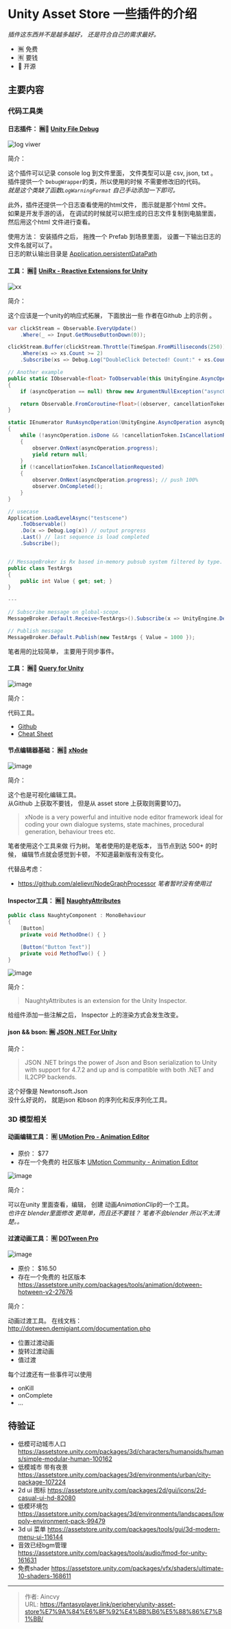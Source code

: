 # Unity Asset Store 一些插件的介绍


*插件这东西并不是越多越好， 还是符合自己的需求最好。*

- 🈚  免费
- 🈶  要钱
- 📖  开源

## 主要内容


### 代码工具类

#### 日志插件： 🈚📖 [Unity File Debug](https://assetstore.unity.com/packages/tools/utilities/unity-file-debug-72250)

![log viwer](https://assetstorev1-prd-cdn.unity3d.com/package-screenshot/4488db8c-b006-4ea0-b498-7b3177337081.webp)

简介： 

这个插件可以记录 console log 到文件里面， 文件类型可以是 csv, json, txt 。  
插件提供一个 `DebugWrapper`的类，所以使用的时候 不需要修改旧的代码。    
*就是这个类缺了函数`LogWarningFormat` 自己手动添加一下即可。*

此外，插件还提供一个日志查看使用的html文件， 图示就是那个html 文件。    
如果是开发手游的话， 在调试的时候就可以把生成的日志文件复制到电脑里面， 然后用这个html 文件进行查看。   

使用方法：  安装插件之后， 拖拽一个 Prefab 到场景里面， 设置一下输出日志的文件名就可以了。   
日志的默认输出目录是 [Application.persistentDataPath](https://docs.unity3d.com/ScriptReference/Application-persistentDataPath.html)



#### 工具： 🈚📖 [UniRx - Reactive Extensions for Unity](https://assetstore.unity.com/packages/tools/integration/unirx-reactive-extensions-for-unity-17276)

![xx](https://assetstorev1-prd-cdn.unity3d.com/package-screenshot/bc8d37ac-b3f7-49ea-a045-2bfabdbd7227.webp)

简介：

这个应该是一个unity的响应式拓展， 下面放出一些 作者在Github 上的示例 。

```csharp
var clickStream = Observable.EveryUpdate()
    .Where(_ => Input.GetMouseButtonDown(0));

clickStream.Buffer(clickStream.Throttle(TimeSpan.FromMilliseconds(250)))
    .Where(xs => xs.Count >= 2)
    .Subscribe(xs => Debug.Log("DoubleClick Detected! Count:" + xs.Count));

// Another example
public static IObservable<float> ToObservable(this UnityEngine.AsyncOperation asyncOperation)
{
    if (asyncOperation == null) throw new ArgumentNullException("asyncOperation");

    return Observable.FromCoroutine<float>((observer, cancellationToken) => RunAsyncOperation(asyncOperation, observer, cancellationToken));
}

static IEnumerator RunAsyncOperation(UnityEngine.AsyncOperation asyncOperation, IObserver<float> observer, CancellationToken cancellationToken)
{
    while (!asyncOperation.isDone && !cancellationToken.IsCancellationRequested)
    {
        observer.OnNext(asyncOperation.progress);
        yield return null;
    }
    if (!cancellationToken.IsCancellationRequested)
    {
        observer.OnNext(asyncOperation.progress); // push 100%
        observer.OnCompleted();
    }
}

// usecase
Application.LoadLevelAsync("testscene")
    .ToObservable()
    .Do(x => Debug.Log(x)) // output progress
    .Last() // last sequence is load completed
    .Subscribe();


// MessageBroker is Rx based in-memory pubsub system filtered by type.
public class TestArgs
{
    public int Value { get; set; }
}

---

// Subscribe message on global-scope.
MessageBroker.Default.Receive<TestArgs>().Subscribe(x => UnityEngine.Debug.Log(x));

// Publish message
MessageBroker.Default.Publish(new TestArgs { Value = 1000 });
```

笔者用的比较简单， 主要用于同步事件。  


#### 工具： 🈚📖 [Query for Unity](https://assetstore.unity.com/packages/tools/query-for-unity-42015)

![image](https://assetstorev1-prd-cdn.unity3d.com/package-screenshot/5e7c5a67-e512-4b72-a882-75c3414d489f.webp)

简介： 

代码工具。 

- [Github](https://github.com/npruehs/unity-query)
- [Cheat Sheet](https://raw.githubusercontent.com/npruehs/unity-query/master/Source/UnityQuery/Assets/UnityQuery/UnityQuery%20Cheat%20Sheet.pdf)


#### 节点编辑器基础：  🈚📖  [xNode](https://github.com/Siccity/xNode)

![image](https://user-images.githubusercontent.com/6402525/53689100-3821e680-3d4e-11e9-8440-e68bd802bfd9.png)

简介： 

这个也是可视化编辑工具。   
从Github 上获取不要钱， 但是从 asset store 上获取则需要10刀。 

> xNode is a very powerful and intuitive node editor framework ideal for coding your own dialogue systems, state machines, procedural generation, behaviour trees etc. 

笔者使用这个工具来做 行为树。 笔者使用的是老版本， 当节点到达 500+ 的时候， 编辑节点就会感觉到卡顿， 不知道最新版有没有变化。  

代替品考虑：  
- https://github.com/alelievr/NodeGraphProcessor      *笔者暂时没有使用过*

#### Inspector工具： 🈚📖 [NaughtyAttributes](https://assetstore.unity.com/packages/tools/utilities/naughtyattributes-129996)

```csharp
public class NaughtyComponent : MonoBehaviour
{
	[Button]
	private void MethodOne() { }

	[Button("Button Text")]
	private void MethodTwo() { }
}
```

![image](https://raw.githubusercontent.com/dbrizov/NaughtyAttributes/master/Assets/NaughtyAttributes/Documentation%7E/Button_Inspector.png)

简介：

> NaughtyAttributes is an extension for the Unity Inspector.

给组件添加一些注解之后，  Inspector 上的渲染方式会发生改变。  


#### json && bson: 🈚 [JSON .NET For Unity](https://assetstore.unity.com/packages/tools/input-management/json-net-for-unity-11347#description)

简介： 

> JSON .NET brings the power of Json and Bson serialization to Unity with support for 4.7.2 and up and is compatible with both .NET and IL2CPP backends.

这个好像是 Newtonsoft.Json  
没什么好说的， 就是json 和bson 的序列化和反序列化工具。 


### 3D 模型相关

#### 动画编辑工具： 🈶 [UMotion Pro - Animation Editor](https://assetstore.unity.com/packages/tools/animation/umotion-pro-animation-editor-95991)

- 原价：  $77
- 存在一个免费的 社区版本 [UMotion Community - Animation Editor](https://assetstore.unity.com/packages/tools/animation/umotion-community-animation-editor-95986)

![image](https://assetstorev1-prd-cdn.unity3d.com/package-screenshot/8125953d-0770-4caf-8975-7ca40cd32aad.webp)

简介：  

可以在unity 里面查看，编辑， 创建 动画*AnimationClip*的一个工具。    
*也许在 blender里面修改 更简单，而且还不要钱？ 笔者不会blender 所以不太清楚。。*


#### 过渡动画工具： 🈶 [DOTween Pro](https://assetstore.unity.com/packages/tools/visual-scripting/dotween-pro-32416)

![image](https://assetstorev1-prd-cdn.unity3d.com/key-image/d28cf7c5-1e07-4494-81e3-bc3ca7539da6.webp)

- 原价：  $16.50
- 存在一个免费的 社区版本 https://assetstore.unity.com/packages/tools/animation/dotween-hotween-v2-27676

简介：  

动画过渡工具。  在线文档：  http://dotween.demigiant.com/documentation.php

- 位置过渡动画
- 旋转过渡动画
- 值过渡

每个过渡还有一些事件可以使用
- onKill
- onComplete
- ...


## 待验证

- 低模可动城市人口   https://assetstore.unity.com/packages/3d/characters/humanoids/humans/simple-modular-human-100162
- 低模城市  带有夜景   https://assetstore.unity.com/packages/3d/environments/urban/city-package-107224
- 2d ui 图标  https://assetstore.unity.com/packages/2d/gui/icons/2d-casual-ui-hd-82080
- 低模环境包   https://assetstore.unity.com/packages/3d/environments/landscapes/lowpoly-environment-pack-99479
- 3d ui 菜单   https://assetstore.unity.com/packages/tools/gui/3d-modern-menu-ui-116144
- 音效已经bgm管理  https://assetstore.unity.com/packages/tools/audio/fmod-for-unity-161631
- 免费shader  https://assetstore.unity.com/packages/vfx/shaders/ultimate-10-shaders-168611


---

> 作者: Aincvy  
> URL: https://fantasyplayer.link/periphery/unity-asset-store%E7%9A%84%E6%8F%92%E4%BB%B6%E5%88%86%E7%B1%BB/  

